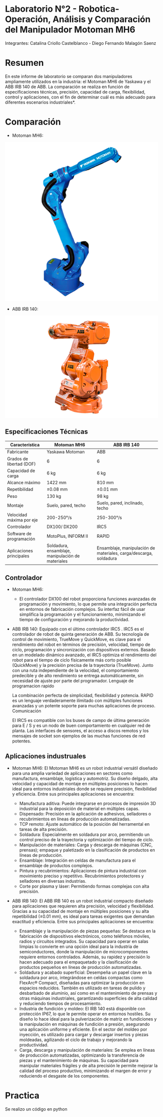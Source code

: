 # Laboratorio N°2 - Robotica- Operación, Análisis y Comparación del Manipulador Motoman MH6

Integrantes: Catalina Criollo Castelblanco - Diego Fernando Malagón Saenz

# Resumen

En este informe de laboratorio se comparan dos manipuladores ampliamente utilizados en la industria: el Motoman MH6 de Yaskawa y el ABB IRB 140 de ABB. La comparación se realiza en función de especificaciones técnicas, precisión, capacidad de carga, flexibilidad, control y aplicaciones, con el fin de determinar cuál es más adecuado para diferentes escenarios industriales*.


# Comparación

* Motoman MH6:
  
![](Motoman_MH6_cutout.png)

* ABB IRB 140:
  
![](ABB_IRB_140_0001.png)

## Especificaciones Técnicas

| Característica | Motoman MH6 | ABB IRB 140 |
| --- | --- | --- |
| Fabricante | Yaskawa Motoman | ABB|
| Grados de libertad (DOF) | 6 | 6 |
| Capacidad de carga | 6 kg | 6 kg |
| Alcance máximo | 1422 mm  | 810 mm |
| Repetibilidad | ±0.08 mm | ±0.01 mm |
| Peso | 130 kg | 98 kg |
| Montaje | Suelo, pared, techo | Suelo, pared, inclinado, techo| 
|Velocidad máxima por eje | 200-250°/s | 250-300°/s |
| Controlador | DX100/ DX200 | IRC5 |
| Software de programación | MotoPlus, INFORM II | RAPID|
| Aplicaciones principales | Soldadura, ensamblaje, manipulación de materiales | Ensamblaje, manipulación de materiales, carga/descarga, soldadura |

## Controlador 
* Motoman MH6:
    - El controlador DX100 del robot proporciona funciones avanzadas de programación y movimiento, lo que permite una integración perfecta en entornos de fabricación complejos. Su interfaz fácil de usar simplifica la programación y el funcionamiento, minimizando el tiempo de configuración y mejorando la productividad.
      
* ABB IRB 140:
    Equipado con el último controlador IRC5 .
    IRC5 es el controlador de robot de quinta generación de ABB. Su tecnología de control de movimiento, TrueMove y QuickMove, es clave para el rendimiento del robot en términos de precisión, velocidad, tiempo de ciclo, programación y sincronización con dispositivos externos.
    Basado en un modelado dinámico avanzado, el IRC5 optimiza el rendimiento del robot para el tiempo de ciclo físicamente más corto posible (QuickMove) y la precisión precisa de la trayectoria (TrueMove). Junto con una ruta independiente de la velocidad, el comportamiento predecible y de alto rendimiento se entrega automáticamente, sin necesidad de ajuste por parte del programador.
    Lenguaje de programacion rapido
    
    La combinación perfecta de simplicidad, flexibilidad y potencia. RAPID es un lenguaje verdaderamente ilimitado con múltiples funciones avanzadas y un potente soporte para muchas aplicaciones de proceso.
    Comunicación
    
    El IRC5 es compatible con los buses de campo de última generación para E / S y es un nodo de buen comportamiento en cualquier red de planta. Las interfaces de sensores, el acceso a discos remotos y los mensajes de socket son ejemplos de las muchas funciones de red potentes.
## Aplicaciones industruales

* Motoman MH6: El Motoman MH6 es un robot industrial versátil diseñado para una amplia variedad de aplicaciones en sectores como manufactura, ensamblaje, logística y automotriz. Su diseño delgado, alta velocidad y capacidad de montaje en múltiples posiciones lo hacen ideal para entornos industriales donde se requiere precisión, flexibilidad y eficiencia. Entre sus principales aplicaciones se encuentra:
  
  - Manufactura aditiva: Puede integrarse en procesos de impresión 3D industrial para la deposición de material en múltiples capas.
  - Dispensado: Precisión en la aplicación de adhesivos, selladores o recubrimientos en líneas de producción automatizadas.
  - TCP remoto: Ajuste automático de la posición del herramental en tareas de alta precisión.
  - Soldadura: Especialmente en soldadura por arco, permitiendo un control preciso de la trayectoria y optimización del tiempo de ciclo.
  - Manipulación de materiales: Carga y descarga de máquinas (CNC, prensas); empaque y paletizado en la clasificación de productos en líneas de producción.
  - Ensamblaje: Integración en celdas de manufactura para el ensamblaje de productos complejos.
  - Pintura y recubrimientos: Aplicaciones de pintura industrial con movimiento preciso y repetitivo. Recubrimientos protectores y selladores en diversas industrias.
  - Corte por plasma y láser: Permitiendo formas complejas con alta precisión.
  
* ABB IRB 140: El ABB IRB 140 es un robot industrial compacto diseñado para aplicaciones que requieren alta precisión, velocidad y flexibilidad. Gracias a su capacidad de montaje en múltiples posiciones y su alta repetibilidad (±0.01 mm), es ideal para tareas exigentes que demandan exactitud y eficiencia. Entre sus principales aplicaciones se encuentra:
  -  Ensamblaje y la manipulación de piezas pequeñas:  Se destaca en la fabricación de dispositivos electrónicos, como teléfonos móviles, radios y circuitos integrados. Su capacidad para operar en salas limpias lo convierte en una opción ideal para la industria de semiconductores, donde la manipulación de microcomponentes requiere entornos controlados. Además, su rapidez y precisión lo hacen adecuado para el empaquetado y la clasificación de productos pequeños en líneas de producción automatizadas.
  -  Soldadura y acabado superficial: Desempeña un papel clave en la soldadura por arco, integrándose en celdas compactas como FlexArc® Compact, diseñadas para optimizar la producción en espacios reducidos. También es utilizado en tareas de pulido y desbarbado de aluminio, así como en el mantenimiento de prensas y otras máquinas industriales, garantizando superficies de alta calidad y reduciendo tiempos de procesamiento.
  -  Industria de fundición y moldeo: El IRB 140 está disponible con protección IP67, lo que le permite operar en entornos hostiles. Su diseño lo hace ideal para la pulverización de matriz en fundiciones y la manipulación en máquinas de fundición a presión, asegurando una aplicación uniforme y eficiente. En el sector del moldeo por inyección, es utilizado para cargar y descargar insertos y piezas moldeadas, agilizando el ciclo de trabajo y mejorando la productividad.
  -  Carga, descarga y manipulación de materiales: Se emplea en líneas de producción automatizadas, optimizando la transferencia de piezas y el mantenimiento de máquinas. Su capacidad para manipular materiales frágiles y de alta precisión le permite mejorar la calidad del proceso productivo, minimizando el margen de error y reduciendo el desgaste de los componentes.   

# Practica

Se realizo un código en python
